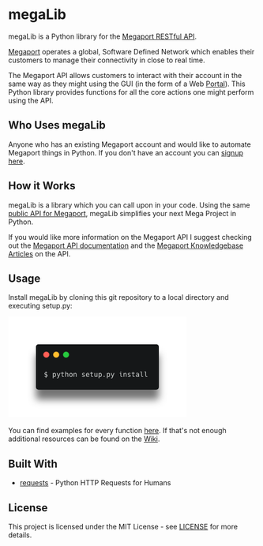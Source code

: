 # megaLib
megaLib is a Python library for the [Megaport RESTful API](https://dev.megaport.com/).

[Megaport](https://www.megaport.com/) operates a global, Software Defined Network which enables their customers to 
manage their connectivity in close to real time.

The Megaport API allows customers to interact with their account in the same way as they might using the GUI (in the 
form of a Web [Portal](https://portal.megaport.com/login)). This Python library provides functions for all the core 
actions one might perform using the API.

## Who Uses megaLib
Anyone who has an existing Megaport account and would like to automate Megaport things in Python. If you don't have an 
account you can [signup here](https://portal.megaport.com/signup).

## How it Works
megaLib is a library which you can call upon in your code. Using the same 
[public API for Megaport](https://api.megaport.com/), megaLib simplifies your next Mega Project in Python.

If you would like more information on the Megaport API I suggest checking out the 
[Megaport API documentation](https://dev.megaport.com/) and the 
[Megaport Knowledgebase Articles](https://knowledgebase.megaport.com/open-api/) on the API.

## Usage
Install megaLib by cloning this git repository to a local directory and executing setup.py:

<img src="./img/setup.png">


You can find examples for every function [here](https://github.com/jvdspeare/megaLib/tree/master/examples). If that's 
not enough additional resources can be found on the [Wiki](https://github.com/jvdspeare/megaLib/wiki).

## Built With
- [requests](https://github.com/requests/requests) - Python HTTP Requests for Humans

## License
This project is licensed under the MIT License - see 
[LICENSE](https://github.com/jvdspeare/megaLib/blob/master/LICENSE) for more details.